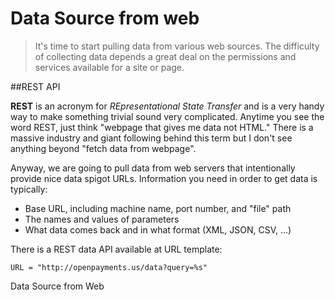 # Data Source from web

>It's time to start pulling data from various web sources. The difficulty of collecting data depends a great deal on the permissions and services available for a site or page.

##REST API

**REST** is an acronym for _REpresentational State Transfer_ and is a very handy way to make something trivial sound very complicated. Anytime you see the word REST, just think "webpage that gives me data not HTML." There is a massive industry and giant following behind this term but I don't see anything beyond "fetch data from webpage".

Anyway, we are going to pull data from web servers that intentionally provide nice data spigot URLs. Information you need in order to get data is typically:

- Base URL, including machine name, port number, and "file" path
- The names and values of parameters
- What data comes back and in what format \(XML, JSON, CSV, ...\)

There is a REST data API available at URL template:

```text
URL = "http://openpayments.us/data?query=%s"
```

Data Source from Web


